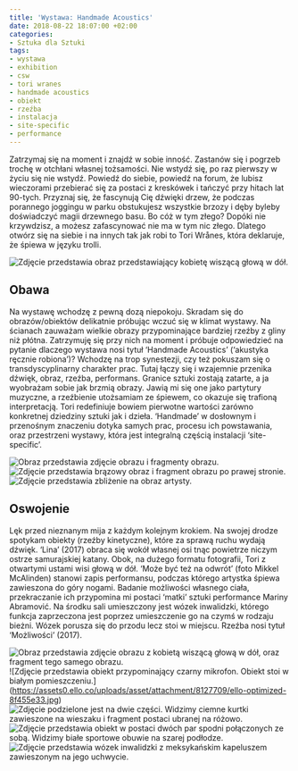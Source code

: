 ```yaml
---
title: 'Wystawa: Handmade Acoustics'
date: 2018-08-22 18:07:00 +02:00
categories:
- Sztuka dla Sztuki
tags:
- wystawa
- exhibition
- csw
- tori wranes
- handmade acoustics
- obiekt
- rzeźba
- instalacja
- site-specific
- performance
---
```


<olela-narrative>
Zatrzymaj się na moment i znajdź w sobie inność. Zastanów się i pogrzeb trochę w otchłani własnej tożsamości. Nie wstydź się, po raz pierwszy w życiu się nie wstydź. Powiedź do siebie, powiedź na forum, że lubisz wieczorami przebierać się za postaci z kreskówek i tańczyć przy hitach lat 90-tych. Przyznaj się, że fascynują Cię dźwięki drzew, że podczas porannego joggingu w parku obstukujesz wszystkie brzozy i dęby byleby doświadczyć magii drzewnego basu. Bo cóż w tym złego? Dopóki nie krzywdzisz, a możesz zafascynować nie ma w tym nic złego. Dlatego otwórz się na siebie i na innych tak jak robi to Tori Wrånes, która deklaruje, że śpiewa w języku trolli.
</olela-narrative>

![Zdjęcie przedstawia obraz przedstawiający kobietę wiszącą głową w dół.](https://assets2.ello.co/uploads/asset/attachment/8127713/ello-optimized-6ebadb5c.jpg)

## Obawa

Na wystawę wchodzę z pewną dozą niepokoju. Skradam się do obrazów/obiektów delikatnie próbując wczuć się w klimat wystawy. Na ścianach zauważam wielkie obrazy przypominające bardziej rzeźby z gliny niż płótna. Zatrzymuję się przy nich na moment i próbuje odpowiedzieć na pytanie dlaczego wystawa nosi tytuł ‘Handmade Acoustics’ (‘akustyka ręcznie robiona’)? Wchodzę na trop synestezji, czy też pokuszam się o transdyscyplinarny charakter prac. Tutaj łączy się i wzajemnie przenika dźwięk, obraz, rzeźba, performans. Granice sztuki zostają zatarte, a ja wyobrażam sobie jak brzmią obrazy. Jawią mi się one jako partytury muzyczne, a rzeźbienie utożsamiam ze śpiewem, co okazuje się trafioną interpretacją. Tori redefiniuje bowiem pierwotne wartości zarówno konkretnej dziedziny sztuki jak i dzieła. ‘Handmade’ w dosłownym i przenośnym znaczeniu dotyka samych prac, procesu ich powstawania, oraz przestrzeni wystawy, która jest integralną częścią instalacji ‘site-specific’.

![Obraz przedstawia zdjęcie obrazu i fragmenty obrazu.](https://assets2.ello.co/uploads/asset/attachment/8127691/ello-optimized-4e223411.jpg)
![Zdjęcie przedstawia brązowy obraz i fragment obrazu po prawej stronie.](https://assets1.ello.co/uploads/asset/attachment/8127693/ello-optimized-f07b9cda.jpg)
![Zdjęcie przedstawia zbliżenie na obraz artysty.](https://assets2.ello.co/uploads/asset/attachment/8127695/ello-optimized-64d70b81.jpg)

## Oswojenie

Lęk przed nieznanym mija z każdym kolejnym krokiem. Na swojej drodze spotykam obiekty (rzeźby kinetyczne), które za sprawą ruchu wydają dźwięk. ‘Lina’ (2017) obraca się wokół własnej osi tnąc powietrze niczym ostrze samurajskiej katany. Obok, na dużego formatu fotografii, Tori z otwartymi ustami wisi głową w dół. ‘Może być też na odwrót’ (foto Mikkel McAlinden) stanowi zapis performansu, podczas którego artystka śpiewa zawieszona do góry nogami. Badanie możliwości własnego ciała, przekraczanie ich przypomina mi postaci ‘matki’ sztuki performance Mariny Abramović. Na środku sali umieszczony jest wózek inwalidzki, którego funkcja zaprzeczona jest poprzez umieszczenie go na czymś w rodzaju bieżni. Wózek porusza się do przodu lecz stoi w miejscu. Rzeźba nosi tytuł ‘Możliwości’ (2017).

![Obraz przedstawia zdjęcie obrazu z kobietą wiszącą głową w dół, oraz fragment tego samego obrazu.](https://assets2.ello.co/uploads/asset/attachment/8127696/ello-optimized-e91c2744.jpg)
![Zdjęcie przedstawia obiekt przypominający czarny mikrofon. Obiekt stoi w białym pomieszczeniu.]
(https://assets0.ello.co/uploads/asset/attachment/8127709/ello-optimized-8f455e33.jpg)
![Zdjęcie podzielone jest na dwie części. Widzimy ciemne kurtki zawieszone na wieszaku i fragment postaci ubranej na różowo.](https://assets0.ello.co/uploads/asset/attachment/8127698/ello-optimized-a1adb14f.jpg)
![Zdjęcie przedstawia obiekt w postaci dwóch par spodni połączonych ze sobą. Widzimy białe sportowe obuwie na szarej podłodze.](https://assets1.ello.co/uploads/asset/attachment/8127699/ello-optimized-b4146d44.jpg)
![Zdjęcie przedstawia wózek inwalidzki z meksykańskim kapeluszem zawieszonym na jego uchwycie.](https://assets0.ello.co/uploads/asset/attachment/8127716/ello-optimized-238c0881.jpg)

